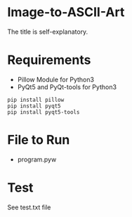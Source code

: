 # Image-to-ASCII-Art
The title is self-explanatory.

# Requirements
- Pillow Module for Python3
- PyQt5 and PyQt-tools for Python3

```
pip install pillow
pip install pyqt5
pip install pyqt5-tools
```

# File to Run
- program.pyw

# Test
See test.txt file
